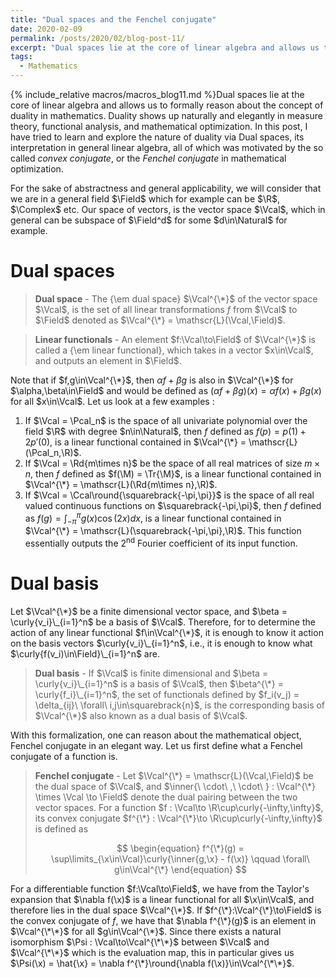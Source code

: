 ```yaml
---
title: "Dual spaces and the Fenchel conjugate"
date: 2020-02-09
permalink: /posts/2020/02/blog-post-11/
excerpt: "Dual spaces lie at the core of linear algebra and allows us to formally reason about the concept of duality in mathematics. Duality shows up naturally and elegantly in measure theory, functional analysis, and mathematical optimization. In this post, I have tried to learn and explore the nature of duality via Dual spaces, its interpretation in general linear algebra, all of which was motivated by the so called _convex conjugate_, or the _Fenchel conjugate_ in mathematical optimization."
tags:
  - Mathematics
---
```


{% include_relative macros/macros_blog11.md %}Dual spaces lie at the core of linear algebra and allows us to formally reason about the concept of duality in mathematics. Duality shows up naturally and elegantly in measure theory, functional analysis, and mathematical optimization. In this post, I have tried to learn and explore the nature of duality via Dual spaces, its interpretation in general linear algebra, all of which was motivated by the so called _convex conjugate_, or the _Fenchel conjugate_ in mathematical optimization.

For the sake of abstractness and general applicability, we will consider that we are in a general field $\Field$ which for example can be $\R$, $\Complex$ etc. Our space of vectors, is the vector space $\Vcal$, which in general can be subspace of $\Field^d$ for some $d\in\Natural$ for example.

# Dual spaces

> **Dual space** - The {\em dual space} $\Vcal^{\*}$ of the vector space $\Vcal$, is the set of all linear transformations $f$ from $\Vcal$ to $\Field$ denoted as $\Vcal^{\*} = \mathscr{L}(\Vcal,\Field)$.

> **Linear functionals** - An element $f:\Vcal\to\Field$ of $\Vcal^{\*}$ is called a {\em linear functional}, which takes in a vector $x\in\Vcal$, and outputs an element in $\Field$.

Note that if $f,g\in\Vcal^{\*}$, then $\alpha f + \beta g$ is also in $\Vcal^{\*}$ for $\alpha,\beta\in\Field$ and would be defined as $(\alpha f + \beta g)(x) = \alpha f(x) + \beta g(x)$ for all $x\in\Vcal$. Let us look at a few examples :
1. If $\Vcal = \Pcal_n$ is the space of all univariate polynomial over the field $\R$ with degree $n\in\Natural$, then $f$ defined as $f(p) = p(1)+2p'(0)$, is a linear functional contained in $\Vcal^{\*} = \mathscr{L}(\Pcal_n,\R)$.
2. If $\Vcal = \Rd{m\times n}$ be the space of all real matrices of size $m\times n$, then $f$ defined as $f(\M) = \Tr{\M}$, is a linear functional contained in $\Vcal^{\*} = \mathscr{L}(\Rd{m\times n},\R)$.
3. If $\Vcal = \Ccal\round{\squarebrack{-\pi,\pi}}$ is the space of all real valued continuous functions on $\squarebrack{-\pi,\pi}$, then $f$ defined as $f(g) = \int_{-\pi}^{\pi} g(x)\cos(2x)dx$, is a linear functional contained in $\Vcal^{\*} = \mathscr{L}(\squarebrack{-\pi,\pi},\R)$. This function essentially outputs the 2<sup>nd</sup> Fourier coefficient of its input function.

# Dual basis

Let $\Vcal^{\*}$ be a finite dimensional vector space, and $\beta = \curly{v_i}\_{i=1}^n$ be a basis of $\Vcal$. Therefore, for to determine the action of any linear functional $f\in\Vcal^{\*}$, it is enough to know it action on the basis vectors $\curly{v_i}\_{i=1}^n$, i.e., it is enough to know what $\curly{f(v_i)\in\Field}\_{i=1}^n$ are.

> **Dual basis** - If $\Vcal$ is finite dimensional and $\beta = \curly{v_i}\_{i=1}^n$ is a basis of $\Vcal$, then $\beta^{\*} = \curly{f_i}\_{i=1}^n$, the set of functionals defined by $f_i(v_j) = \delta_{ij}\ \forall\ i,j\in\squarebrack{n}$, is the corresponding basis of $\Vcal^{\*}$ also known as a dual basis of $\Vcal$.








With this formalization, one can reason about the mathematical object, Fenchel conjugate in an elegant way. Let us first define what a Fenchel conjugate of a function is.

> **Fenchel conjugate** - Let $\Vcal^{\*} = \mathscr{L}(\Vcal,\Field)$ be the dual space of $\Vcal$, and $\inner{\ \cdot\ ,\ \cdot\ } : \Vcal^{\*} \times \Vcal \to \Field$ denote the dual pairing between the two vector spaces. For a function $f : \Vcal\to \R\cup\curly{-\infty,\infty}$, its convex conjugate $f^{\*} : \Vcal^{\*}\to \R\cup\curly{-\infty,\infty}$ is defined as
> 
> $$
> \begin{equation}
> f^{\*}(g) = \sup\limits_{\x\in\Vcal}\curly{\inner{g,\x} - f(\x)} \qquad \forall\ g\in\Vcal^{\*}
> \end{equation}
> $$

For a differentiable function $f:\Vcal\to\Field$, we have from the Taylor's expansion that $\nabla f(\x)$ is a linear functional for all $\x\in\Vcal$, and therefore lies in the dual space $\Vcal^{\*}$. If $f^{\*}:\Vcal^{\*}\to\Field$ is the convex conjugate of $f$, we have that $\nabla f^{\*}(g)$ is an element in $\Vcal^{\*\*}$ for all $g\in\Vcal^{\*}$. Since there exists a natural isomorphism $\Psi : \Vcal\to\Vcal^{\*\*}$ between $\Vcal$ and $\Vcal^{\*\*}$ which is the evaluation map, this in particular gives us $\Psi(\x) = \hat{\x} = \nabla f^{\*}\round{\nabla f(\x)}\in\Vcal^{\*\*}$.